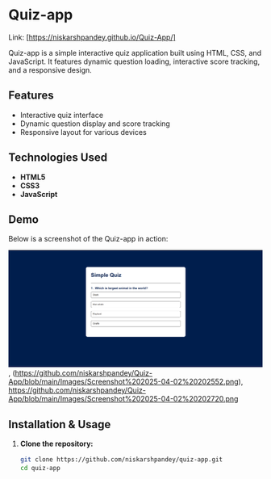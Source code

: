 # Quiz-app

Link: [https://niskarshpandey.github.io/Quiz-App/]

Quiz-app is a simple interactive quiz application built using HTML, CSS, and JavaScript. It features dynamic question loading, interactive score tracking, and a responsive design.

## Features

- Interactive quiz interface
- Dynamic question display and score tracking
- Responsive layout for various devices

## Technologies Used

- **HTML5**
- **CSS3**
- **JavaScript**

## Demo

Below is a screenshot of the Quiz-app in action:

![Quiz-app Screenshot](https://github.com/niskarshpandey/Quiz-App/blob/main/Images/Screenshot%202025-04-02%20202502.png) ,
(https://github.com/niskarshpandey/Quiz-App/blob/main/Images/Screenshot%202025-04-02%20202552.png), 
https://github.com/niskarshpandey/Quiz-App/blob/main/Images/Screenshot%202025-04-02%20202720.png




## Installation & Usage

1. **Clone the repository:**
   ```bash
   git clone https://github.com/niskarshpandey/quiz-app.git
   cd quiz-app
